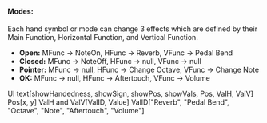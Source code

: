 #### Modes:
Each hand symbol or mode can change 3 effects which are defined by their Main Function, Horizontal Function, and Vertical Function.
- **Open:** MFunc -> NoteOn, HFunc -> Reverb, VFunc -> Pedal Bend
- **Closed:** MFunc -> NoteOff, HFunc -> null, VFunc -> null
- **Pointer:** MFunc -> null, HFunc -> Change Octave, VFunc -> Change Note
- **OK:** MFunc -> null, HFunc -> Aftertouch, VFunc -> Volume

UI text[showHandedness, showSign, showPos, showVals, Pos, ValH, ValV]
Pos[x, y]
ValH and ValV[ValID, Value]
ValID["Reverb", "Pedal Bend", "Octave", "Note", "Aftertouch", "Volume"]
